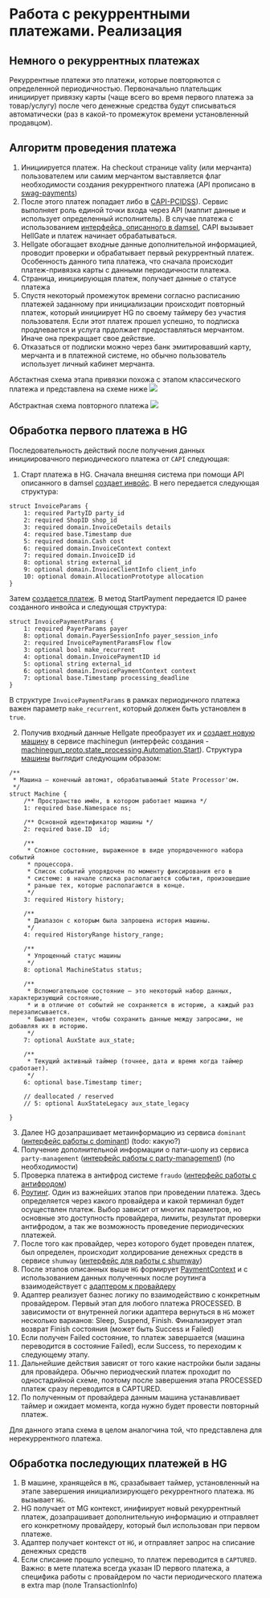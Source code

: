 # Работа с рекуррентными платежами. Реализация

## Немного о рекуррентных платежах

Рекуррентные платежи это платежи, которые повторяются с определенной 
периодичностью. Первоначально плательщик инициирует привязку карты 
(чаще всего во время первого платежа за товар/услугу) после чего денежные 
средства будут списываться автоматически (раз в какой-то промежуток времени 
установленный продавцом).

## Алгоритм проведения платежа

1. Инициируется платеж. На checkout странице vality (или мерчанта) 
пользователем или самим мерчантом выставляется флаг необходимости 
создания рекуррентного платежа (API прописано в 
[swag-payments](https://github.com/valitydev/swag-payments))
2. После этого платеж попадает либо в [CAPI-PCIDSS](https://github.com/valitydev/capi-pcidss-v2)).
   Сервис выполняет роль единой точки входа через API (маппит данные и использует определенный исполнитель).
   В случае платежа с использованием [интерфейса, описанного в damsel](https://github.com/valitydev/damsel/blob/master/proto/payment_processing.thrift#L1040), CAPI вызывает HellGate и платеж начинает
   обрабатываться.
3. Hellgate обогащает входные данные дополнительной информацией, проводит проверки и обрабатывает первый 
рекуррентный платеж. Особенность данного типа платежа, что сначала происходит платеж-привязка
карты с данными периодичности платежа.
4. Страница, инициирующая платеж, получает данные о статусе платежа
5. Спустя некоторый промежуток времени согласно расписанию платежей заданному при 
инициализации происходит повторный платеж, который инициирует HG по своему таймеру
без участия пользователя. Если этот платеж прошел успешно, то подписка продлевается 
и услуга прдолжает предоставляться мерчантом. Иначе она прекращает свое действие.
6. Отказаться от подписки можно через банк эмитировавший карту, мерчанта и в платежной 
системе, но обычно пользователь использует личный кабинет мерчанта.

Абстактная схема этапа привязки похожа с этапом классического платежа и представлена 
на схеме ниже
![](images/abstract-init-recurrent-payment.png)

Абстрактная схема повторного платежа
![](images/abstract-recurrent-payment.png)


## Обработка первого платежа в HG

Последовательность действий после получения данных инициировачного периодического платежа 
от `CAPI` следующая:
1. Старт платежа в HG. Сначала внешняя система при помощи API описанного в damsel 
[создает инвойс](https://github.com/valitydev/damsel/blob/master/proto/payment_processing.thrift#L1042).
В него передается следующая структура:
```plantuml
struct InvoiceParams {
    1: required PartyID party_id
    2: required ShopID shop_id
    3: required domain.InvoiceDetails details
    4: required base.Timestamp due
    5: required domain.Cash cost
    6: required domain.InvoiceContext context
    7: required domain.InvoiceID id
    8: optional string external_id
    9: optional domain.InvoiceClientInfo client_info
    10: optional domain.AllocationPrototype allocation
}
```
Затем [создается платеж](https://github.com/valitydev/damsel/blob/master/proto/payment_processing.thrift#L1134).
В метод StartPayment передается ID ранее созданного инвойса и следующая структура:
```plantuml
struct InvoicePaymentParams {
    1: required PayerParams payer
    8: optional domain.PayerSessionInfo payer_session_info
    2: required InvoicePaymentParamsFlow flow
    3: optional bool make_recurrent
    4: optional domain.InvoicePaymentID id
    5: optional string external_id
    6: optional domain.InvoicePaymentContext context
    7: optional base.Timestamp processing_deadline
}
```
В структуре `InvoicePaymentParams` в рамках периодичного платежа важен
параметр `make_recurrent`, который должен быть установлен в `true`.

2. Получив входный данные Hellgate преобразует их и [создает новую машину](https://github.com/valitydev/machinegun-proto/blob/master/proto/state_processing.thrift#L416)
   в сервисе machinegun (интерфейс создания - [machinegun_proto.state_processing.Automation.Start](https://github.com/valitydev/machinegun-proto/blob/master/proto/state_processing.thrift#L416)).
   Структура [машины](https://github.com/valitydev/machinegun-proto/blob/master/proto/state_processing.thrift#L82) выглядит следующим образом:
```plantuml
/**
 * Машина — конечный автомат, обрабатываемый State Processor'ом.
 */
struct Machine {
    /** Пространство имён, в котором работает машина */
    1: required base.Namespace ns;

    /** Основной идентификатор машины */
    2: required base.ID  id;

    /**
     * Сложное состояние, выраженное в виде упорядоченного набора событий
     * процессора.
     * Список событий упорядочен по моменту фиксирования его в
     * системе: в начале списка располагаются события, произошедшие
     * раньше тех, которые располагаются в конце.
     */
    3: required History history;

    /**
     * Диапазон с которым была запрошена история машины.
     */
    4: required HistoryRange history_range;

    /**
     * Упрощенный статус машины
     */
    8: optional MachineStatus status;

    /**
     * Вспомогательное состояние — это некоторый набор данных, характеризующий состояние,
     * и в отличие от событий не сохраняется в историю, а каждый раз перезаписывается.
     * Бывает полезен, чтобы сохранить данные между запросами, не добавляя их в историю.
     */
    7: optional AuxState aux_state;

    /**
     * Текущий активный таймер (точнее, дата и время когда таймер сработает).
     */
    6: optional base.Timestamp timer;

    // deallocated / reserved
    // 5: optional AuxStateLegacy aux_state_legacy

}
```

3. Далее HG дозапрашивает метаинформацию из сервиса `dominant` ([интерфейс работы с dominant](https://github.com/valitydev/damsel/blob/master/proto/domain_config.thrift#L171)) (todo: какую?)
4. Получение дополнительной информации о пати-шопу из сервиса `party-management` ([интерфейс работы с party-management](https://github.com/valitydev/damsel/blob/master/proto/payment_processing.thrift#L2532)) (по необходимости)
5. Проверка платежа в антифрод системе `fraudo` ([интерфейс работы с антифродом](https://github.com/valitydev/damsel/blob/master/proto/proxy_inspector.thrift#L54))
6. [Роутинг](routing-workflow.md). Один из важнейших этапов при проведении платежа.
   Здесь определяется через какого провайдера и какой терминал будет осуществлен платеж.
   Выбор зависит от многих параметров, но основные это доступность провайдера, лимиты, 
   результат проверки антифродом, а так же возможность проведение периодических платежей.
7. После того как провайдер, через которого будет проведен платеж, был определен,
   происходит холдирование денежных средств в сервисе `shumway`
   ([интерфейс для работы с shumway](https://github.com/valitydev/damsel/blob/master/proto/accounter.thrift#L120))
8. После этапов описанных выше `HG` формирует [PaymentContext](https://github.com/valitydev/damsel/blob/master/proto/proxy_provider.thrift#L265)
   и с использованием данных полученных после роутинга взаимодействует с [адаптером к провайдеру](https://github.com/valitydev/damsel/blob/master/proto/proxy_provider.thrift#L341)
9. Адаптер реализует базнес логику по взаимодействию с конкретным провайдером. Первый этап для любого платежа
   PROCESSED. В зависимости от внутренней логики адаптера вернуться в `HG` может несколько варианов: Sleep, Suspend, Finish.
   Финализирует этап возврат Finish состояния (может быть Success и Failed)
10. Если получен Failed состояние, то платеж завершается (машина переводится в состояние Failed),
    если Success, то переходим к следующему этапу.
11. Дальнейшие действия зависят от того какие настройки были заданы для провайдера.
    Обычно периодческий платеж проходит по одностадийной схеме, поэтому после завершения
    этапа PROCESSED платеж сразу переводится в CAPTURED.
12. По полученным от провайдера данным машина устанавливает таймер и ожидает момента, 
    когда нужно будет провести повторный платеж.

Для данного этапа схема в целом аналогчина той, что представлена для нерекуррентного платежа.

## Обработка последующих платежей в HG

1. В машине, хранящейся в `MG`, сразабывает таймер, установленный на этапе завершения 
инициализирующего рекуррентного платежа. `MG` вызывает `HG`.
2. HG получает от MG контекст, инифиирует новый рекуррентный платеж, 
дозапрашивает дополнительную информацию и отправляет 
его конкретному провайдеру, который был использован при первом платеже.
3. Адаптер получает контекст от `HG`, и отправляет запрос на списание денежных средств 
4. Если списание прошло успешно, то платеж переводится в `CAPTURED`. Важно: в мете 
платежа всегда указан ID первого платежа, а специфика работы с провайдером по части 
периодического платежа в extra map (поле TransactionInfo)

